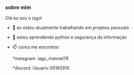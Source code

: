 ### sobre mim

Olá eu sou o iago!

- 🔭 eu estou atualmente trabalhando em projetos pessoais
- 🌱 estou aprendendo python e segurança da informação
- 📫 como me encontrar: 

  *instagram: iago_manoel78

  *discord: Usuario 001#2910


